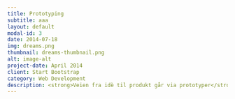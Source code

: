 ```yaml
---
title: Prototyping
subtitle: aaa
layout: default
modal-id: 3
date: 2014-07-18
img: dreams.png
thumbnail: dreams-thumbnail.png
alt: image-alt
project-date: April 2014
client: Start Bootstrap
category: Web Development
description: <strong>Veien fra idè til produkt går via prototyper</strong><br><br>Prototyper trenger ikke være finslipte modeller nesten klar til å settes i produksjon. Enkle, raske og billige prototyper gjør nytten for å visualisere eller gi form til det tenkte produktet.<br><br><strong>"Øvven" - en aktivtestkompis</strong><br>Fra skriblerier og drodlinger på papir tok vi i bruk Lego til å lage den første prototypen. Dette gav oss en enkel og fysisk gjenstand som viste hvordan en digital aktivtestkompis kunne se ut. Videre ble det laget en liten animasjon/ filmsnutt som viste hvordan den kunne virke.<br><br><img src="img/prototyping/1.jpg" class="img-centered img-responsive"><br><br> SETT INN FILM AV ØVVEN<br><br> <strong>Tilbakemeldinger, lek og tilpassing</strong><br>For å utvide med funksjoner som gir tilbakemelding på aktivitetsnivået tok vi i bruk enkle skrittellere. Øvven fikk blant annet påmontert en skritteller som fylte funksjonen for å måle aktivitet.<br><br>For å oppfylle kriterier som lek og individuell tilpassing tok vi i bruk tennisballer. Aktivitetskompisen ble nå en fysisk leke som lett kunne endre utseende med ulikt tilbehør etter brukerens fantasi. Skrittelleren fungerte som en avtakbar aktivtetsmåler plassert inne i tennisballen.<br><br><img src="img/prototyping/tennis2.jpg" class="img-centered img-responsive"> <br><br><strong>Aktivtetskompis som app</strong><br>De fleste kriteriene kunne oppfylles ved å lage aktivtestkompisen som en app. Smarttelefoner inneholder teknologi som utfyller funksjoner vi ønsket å gi aktivitetskompisen. Å utvikle apper er dyrt, men med papp, papir og tusjer laget vi telefoner og skjermbilder som illustrerte hvordan aktivitetskompisen kunne se ut og fungere i en app. <br><br><img src="img/prototyping/telefon.jpg" class="img-centered img-responsive"> <br><br><strong>Testing</strong><br>Protypene fikk gode tilbakemeldinger fra voksne, men det er viktig å teste på målgruppen. I underkant av 80 elever ved en barneskole i Bergen ble plukket ut til prototypetesting.<br><br>Vi valgte å teste ut elementene<span>:</span> konkurranse, bruk av data til registrering og deling, tilpassing og premiering i form av gave og diplom.<br><br>Elvene fikk utdelt hver sin skritteller. De ble delt inn i to lag og skulle over 3 dager konkurrere om å samle flest skritt. Alle fikk muligheten til å "pimpe" skrittelleren sin, og en egen nettside ble satt opp til bruk for registrering av skritt hver dag. Alle elvene fikk beholde skrittelleren som premie, og diplom for god innsats.<br><br><strong>Resultatene fra testen viste</strong><span>:</span><li>Konkurranse er en god motivator for å være i aktivitet</li><li>Premiering fungerer godt som en tilbakemelding. Dybdeintervju viste at det ikke nødvendigvis trenge å være en fysisk ting som premie, det holder at noen sier til deg at du har gjort noe bra</li><li>Å kunne følge utvikling over tid på nettsiden motiverte elvene</li><li>Jenten var mer opptatt av å "pimpe" skrittellerne enn guttene</li><li>Etter at konkurransen var over, sluttet elevene å registrere skritt selv om nettsiden ble holdt åpen for dem</li><br><br><img src="img/prototyping/skritteller.jpg" class="img-centered img-responsive"><br><img src="img/prototyping/oversikt.jpg" class="img-centered img-responsive"><br><br><strong>Mihitaren</strong><br>Basert på tilbakemeldinger og testing utviklet vi konseptet videre og kom vi fram til Mihitaren. Tiden gjorde at denne foreløpig bare er en prototype på papiret.<br><br><video controls="controls" poster="http://www.mihigames.com/img/video-poster.png"  onclick="this.play();" width="600" height="400" name="Video Name" src="http://www.mihigames.com/ani/MihiEdit_Delivery.mov">Your browser does not support the video tag.</video><br><img src="img/prototyping/mihitarpimp.jpg" class="img-centered img-responsive">
---
```

